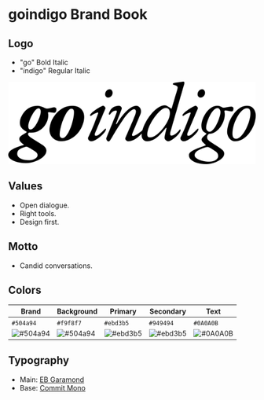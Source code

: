 # goindigo Brand Book

## Logo
- "go" Bold Italic
- "indigo" Regular Italic

 ![Tux, the Linux mascot](/images/logo.svg)

## Values

- Open dialogue.
- Right tools.
- Design first.

## Motto

- Candid conversations.

## Colors
|Brand|Background|Primary|Secondary|Text|
|---|---|---|---|---|
| `#504a94` | `#f9f8f7` | `#ebd3b5` | `#949494` | `#0A0A0B`|
| ![#504a94](https://placehold.co/75x75/504a94/504a94.png) | ![#504a94](https://placehold.co/75x75/f9f8f7/f9f8f7.png) | ![#ebd3b5](https://placehold.co/75x75/ebd3b5/ebd3b5.png) | ![#ebd3b5](https://placehold.co/75x75/949494/949494.png) | ![#0A0A0B](https://placehold.co/75x75/0A0A0B/0A0A0B.png) |

## Typography
- Main: [EB Garamond](https://github.com/CarcajadaArtificial/goindigo-branding/tree/7bde1a8af9157535ee2336f5bbf0886ef007330e/fonts/EB%20Garamond)
- Base: [Commit Mono](https://github.com/CarcajadaArtificial/goindigo-branding/tree/7bde1a8af9157535ee2336f5bbf0886ef007330e/fonts/Commit%20Mono)
